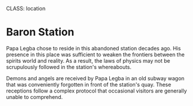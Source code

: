CLASS: location

# Baron Station

Papa Legba chose to reside in this abandoned station decades ago. His
presence in this place was sufficient to weaken the frontiers between
the spirits world and reality. As a result, the laws of physics may not
be scrupulously followed in the station's whereabouts.

Demons and angels are received by Papa Legba in an old subway wagon that
was conveniently forgotten in front of the station's quay. These
receptions follow a complex protocol that occasional visitors are
generally unable to comprehend.
